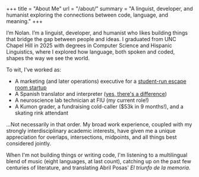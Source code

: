 +++
title = "About Me"
url = "/about/"
summary = "A linguist, developer, and humanist exploring the connections between code, language, and meaning."
+++

I’m Nolan. I’m a linguist, developer, and humanist who likes building things that bridge the gap between people and ideas. I graduated from UNC Chapel Hill in 2025 with degrees in Computer Science and Hispanic Linguistics, where I explored how language, both spoken and coded, shapes the way we see the world.

To wit, I've worked as:

- A marketing (and later operations) executive for a [student-run escape room startup](https://chapelthrillescapes.com/)
- A Spanish translator and interpreter ([yes, there's a difference](https://www.atanet.org/client-assistance/what-is-the-difference-between-translation-and-interpreting/))
- A neuroscience lab technician at FIU (my current role!)
- A Kumon grader, a fundraising cold-caller ($53k in 9 months!), and a skating rink attendant

...Not necessarily in that order. My broad work experience, coupled with my strongly interdisciplinary academic interests, have given me a unique appreciation for overlaps, intersections, midpoints, and all things best considered jointly.

When I'm not building things or writing code, I'm listening to a multilingual blend of music (eight languages, at last count), catching up on the past few centuries of literature, and translating Abril Posas' _El triunfo de la memoria_.

